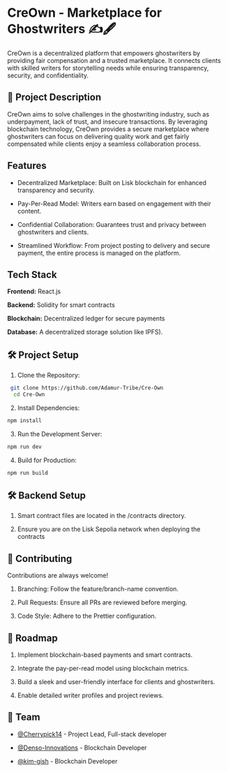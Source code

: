 
# CreOwn - Marketplace for Ghostwriters ✍️🖋️

CreOwn is a decentralized platform that empowers ghostwriters by providing fair compensation and a trusted marketplace. It connects clients with skilled writers for storytelling needs while ensuring transparency, security, and confidentiality.

## 🌟 Project Description

CreOwn aims to solve challenges in the ghostwriting industry, such as underpayment, lack of trust, and insecure transactions. By leveraging blockchain technology, CreOwn provides a secure marketplace where ghostwriters can focus on delivering quality work and get fairly compensated while clients enjoy a seamless collaboration process.

## Features

- Decentralized Marketplace: Built on Lisk blockchain for enhanced transparency and security.

- Pay-Per-Read Model: Writers earn based on engagement with their content.

- Confidential Collaboration: Guarantees trust and privacy between ghostwriters and clients.

- Streamlined Workflow: From project posting to delivery and secure payment, the entire process is managed on the platform.


## Tech Stack

**Frontend:** React.js

**Backend:**  Solidity for smart contracts

**Blockchain:** Decentralized ledger for secure payments

**Database:** A decentralized storage solution like IPFS).


## 🛠️ Project Setup

1. Clone the Repository:

```bash
 git clone https://github.com/Adamur-Tribe/Cre-Own
  cd Cre-Own
```
2. Install Dependencies:

```bash
npm install

```
3. Run the Development Server:

```bash
npm run dev
```
4. Build for Production:
```bash
npm run build
```

## 🛠️ Backend Setup

1. Smart contract files are located in the /contracts directory.

2. Ensure you are on the Lisk Sepolia network when deploying the contracts


## 📜 Contributing

Contributions are always welcome!

1. Branching: Follow the feature/branch-name convention.

2. Pull Requests: Ensure all PRs are reviewed  before merging.

3. Code Style: Adhere to the Prettier configuration.

## 🚀 Roadmap

1. Implement blockchain-based payments and smart contracts.

2. Integrate the pay-per-read model using blockchain metrics.

3. Build a sleek and user-friendly interface for clients and ghostwriters.

4. Enable detailed writer profiles and project reviews.



## 👥 Team

- [@Cherrypick14](https://www.github.com/octokatherine) - Project Lead, Full-stack developer

- [@Denso-Innovations](https://www.github.com/octokatherine) - Blockchain Developer

- [@kim-gish](https://www.github.com/octokatherine) - Blockchain Developer